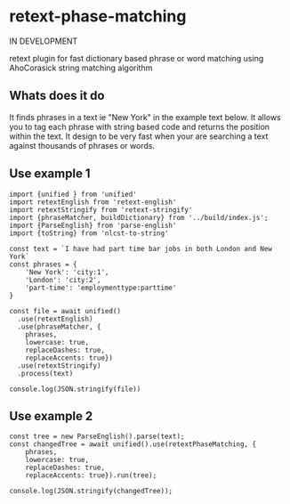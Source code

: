 # retext-phase-matching

IN DEVELOPMENT

retext plugin for fast dictionary based phrase or word matching using AhoCorasick string matching algorithm

## Whats does it do
It finds phrases in a text ie "New York" in the example text below. It allows you to tag each phrase with string based code and returns the position within the text. It design to be very fast when your are searching a text against thousands of phrases or words.


## Use example 1
```
import {unified } from 'unified'
import retextEnglish from 'retext-english'
import retextStringify from 'retext-stringify'
import {phraseMatcher, buildDictionary} from '../build/index.js';
import {ParseEnglish} from 'parse-english'
import {toString} from 'nlcst-to-string'

const text = `I have had part time bar jobs in both London and New York`
const phrases = {
    'New York': 'city:1', 
    'London': 'city:2', 
    'part-time': 'employmenttype:parttime'
}

const file = await unified()
  .use(retextEnglish)
  .use(phraseMatcher, {
    phrases, 
    lowercase: true, 
    replaceDashes: true, 
    replaceAccents: true})
  .use(retextStringify)
  .process(text)

console.log(JSON.stringify(file)) 
```

## Use example 2
```
const tree = new ParseEnglish().parse(text);
const changedTree = await unified().use(retextPhaseMatching, {
    phrases, 
    lowercase: true, 
    replaceDashes: true, 
    replaceAccents: true}).run(tree);

console.log(JSON.stringify(changedTree));

```
